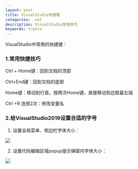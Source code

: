 ```yaml
---
layout: post
title: VisualStudio快捷键
categories: .net
description: VisualStudio常用技巧
keywords: trpora
---
```


VisualStudio中常用的快捷键：

### 1.常用快捷技巧

Ctrl + Home键：回到文档的顶部

Ctrl+End键：回到文档的底部

Home键：移动到行首，按两次Home键，直接移动到边框最左端

Ctrl +R 连按2次：修改变量名



### 2.给VisualStudio2019设置合适的字号

1. 设置全局菜单、侧边栏字体大小：

<img src="https://cs-cn.top/images/posts/visualStudioSettings714.gif"/>

2. 设置代码编辑区域popup提示弹窗内字体大小：

<img src="https://cs-cn.top/images/posts/editorTootip736.gif"/>

